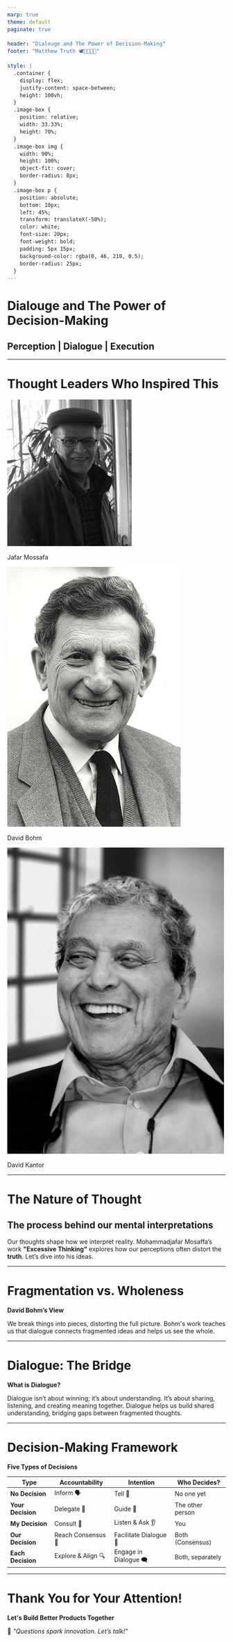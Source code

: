 ```yaml
---
marp: true
theme: default
paginate: true

header: "Dialouge and The Power of Decision-Making"
footer: "Matthew Truth 🕊️💙🌻😇🙏"

style: |
  .container {
    display: flex;
    justify-content: space-between;
    height: 100vh;
  }
  .image-box {
    position: relative;
    width: 33.33%;
    height: 70%;
  }
  .image-box img {
    width: 90%;
    height: 100%;
    object-fit: cover;
    border-radius: 8px;
  }
  .image-box p {
    position: absolute;
    bottom: 10px;
    left: 45%;
    transform: translateX(-50%);
    color: white;
    font-size: 20px;
    font-weight: bold;
    padding: 5px 15px;
    background-color: rgba(0, 46, 210, 0.5);
    border-radius: 25px;
  }
---
```


# Dialouge and The Power of Decision-Making  
## Perception **|** Dialogue **|** Execution

---

# Thought Leaders Who Inspired This

<div class="container">
  <div class="image-box">
    <img src="./imgs/jafar-mossafa.jpg" alt="Jafar Mossafa">
    <p>Jafar Mossafa</p>
  </div>
  <div class="image-box">
    <img src="./imgs/david-bohm.jpg" alt="David Bohm">
    <p>David Bohm</p>
  </div>
  <div class="image-box">
    <img src="./imgs/david-kantor.png" alt="David Kantor">
    <p>David Kantor</p>
  </div>
</div>

---

# The Nature of Thought  
## The process behind our mental interpretations  

Our thoughts shape how we interpret reality. Mohammadjafar Mosaffa’s work **"Excessive Thinking"** explores how our perceptions often distort the **truth**. Let’s dive into his ideas.

---

# Fragmentation vs. Wholeness  
**David Bohm’s View**  

We break things into pieces, distorting the full picture. Bohm's work teaches us that dialogue connects fragmented ideas and helps us see the whole.

---

# Dialogue: The Bridge  
**What is Dialogue?**  

Dialogue isn’t about winning; it’s about understanding. It’s about sharing, listening, and creating meaning together. Dialogue helps us build shared understanding, bridging gaps between fragmented thoughts.

---

# Decision-Making Framework  
**Five Types of Decisions**

| **Type**          | **Accountability**  | **Intention**      | **Who Decides?**      |
|-------------------|---------------------|--------------------|-----------------------|
| **No Decision**   | Inform 🗣️          | Tell 📢            | No one yet            |
| **Your Decision** | Delegate 👥         | Guide 🧭           | The other person      |
| **My Decision**   | Consult 💬          | Listen & Ask 👂    | You                   |
| **Our Decision**  | Reach Consensus 🤝  | Facilitate Dialogue 💬 | Both (Consensus)      |
| **Each Decision** | Explore & Align 🔍  | Engage in Dialogue 🗨️ | Both, separately      |

---

# Thank You for Your Attention!  
**Let's Build Better Products Together**  

💬 *"Questions spark innovation. Let’s talk!"*
